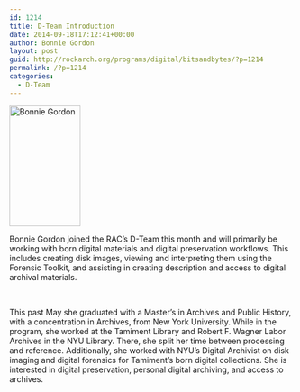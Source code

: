 ```yaml
---
id: 1214
title: D-Team Introduction
date: 2014-09-18T17:12:41+00:00
author: Bonnie Gordon
layout: post
guid: http://rockarch.org/programs/digital/bitsandbytes/?p=1214
permalink: /?p=1214
categories:
  - D-Team
---
```

<img class="size-full wp-image-1215 alignright" alt="Bonnie Gordon" src="http://rockarch.org/programs/digital/bitsandbytes/wp-content/uploads/2014/09/1782176_10152153341800902_1323125183_n.jpg" width="126" height="214" />

Bonnie Gordon joined the RAC’s D-Team this month and will primarily be working with born digital materials and digital preservation workflows. This includes creating disk images, viewing and interpreting them using the Forensic Toolkit, and assisting in creating description and access to digital archival materials.

&nbsp;

This past May she graduated with a Master’s in Archives and Public History, with a concentration in Archives, from New York University. While in the program, she worked at the Tamiment Library and Robert F. Wagner Labor Archives in the NYU Library. There, she split her time between processing and reference. Additionally, she worked with NYU’s Digital Archivist on disk imaging and digital forensics for Tamiment’s born digital collections. She is interested in digital preservation, personal digital archiving, and access to archives.

&nbsp;
